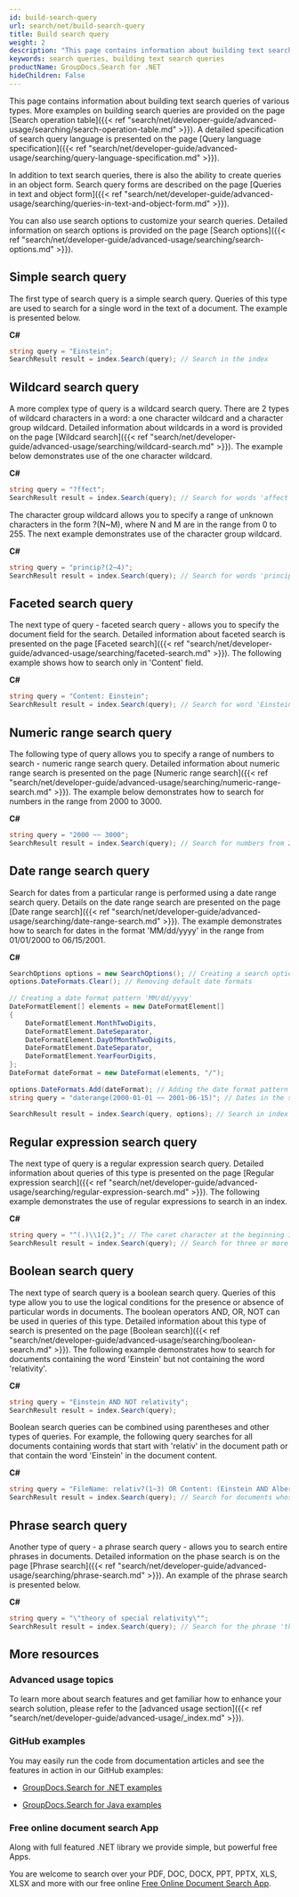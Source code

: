 ```yaml
---
id: build-search-query
url: search/net/build-search-query
title: Build search query
weight: 2
description: "This page contains information about building text search queries of various types. More examples on building search queries are provided on the page"
keywords: search queries, building text search queries
productName: GroupDocs.Search for .NET
hideChildren: False
---
```

This page contains information about building text search queries of various types. More examples on building search queries are provided on the page [Search operation table]({{< ref "search/net/developer-guide/advanced-usage/searching/search-operation-table.md" >}}). A detailed specification of search query language is presented on the page [Query language specification]({{< ref "search/net/developer-guide/advanced-usage/searching/query-language-specification.md" >}}).

In addition to text search queries, there is also the ability to create queries in an object form. Search query forms are described on the page [Queries in text and object form]({{< ref "search/net/developer-guide/advanced-usage/searching/queries-in-text-and-object-form.md" >}}).

You can also use search options to customize your search queries. Detailed information on search options is provided on the page [Search options]({{< ref "search/net/developer-guide/advanced-usage/searching/search-options.md" >}}).

## Simple search query

The first type of search query is a simple search query. Queries of this type are used to search for a single word in the text of a document. The example is presented below.

**C#**

```csharp
string query = "Einstein";
SearchResult result = index.Search(query); // Search in the index
```

## Wildcard search query

A more complex type of query is a wildcard search query. There are 2 types of wildcard characters in a word: a one character wildcard and a character group wildcard. Detailed information about wildcards in a word is provided on the page [Wildcard search]({{< ref "search/net/developer-guide/advanced-usage/searching/wildcard-search.md" >}}). The example below demonstrates use of the one character wildcard.

**C#**

```csharp
string query = "?ffect";
SearchResult result = index.Search(query); // Search for words 'affect', 'effect', ets.
```

The character group wildcard allows you to specify a range of unknown characters in the form ?(N~M), where N and M are in the range from 0 to 255. The next example demonstrates use of the character group wildcard.

**C#**

```csharp
string query = "princip?(2~4)";
SearchResult result = index.Search(query); // Search for words 'principal', 'principle', 'principles', 'principally', ets.
```

## Faceted search query

The next type of query - faceted search query - allows you to specify the document field for the search. Detailed information about faceted search is presented on the page [Faceted search]({{< ref "search/net/developer-guide/advanced-usage/searching/faceted-search.md" >}}). The following example shows how to search only in 'Content' field.

**C#**

```csharp
string query = "Content: Einstein";
SearchResult result = index.Search(query); // Search for word 'Einstein' only in 'Content' field
```

## Numeric range search query

The following type of query allows you to specify a range of numbers to search - numeric range search query. Detailed information about numeric range search is presented on the page [Numeric range search]({{< ref "search/net/developer-guide/advanced-usage/searching/numeric-range-search.md" >}}). The example below demonstrates how to search for numbers in the range from 2000 to 3000.

**C#**

```csharp
string query = "2000 ~~ 3000";
SearchResult result = index.Search(query); // Search for numbers from 2000 to 3000
```

## Date range search query

Search for dates from a particular range is performed using a date range search query. Details on the date range search are presented on the page [Date range search]({{< ref "search/net/developer-guide/advanced-usage/searching/date-range-search.md" >}}). The example demonstrates how to search for dates in the format 'MM/dd/yyyy' in the range from 01/01/2000 to 06/15/2001.

**C#**

```csharp
SearchOptions options = new SearchOptions(); // Creating a search options object
options.DateFormats.Clear(); // Removing default date formats
 
// Creating a date format pattern 'MM/dd/yyyy'
DateFormatElement[] elements = new DateFormatElement[]
{
    DateFormatElement.MonthTwoDigits,
    DateFormatElement.DateSeparator,
    DateFormatElement.DayOfMonthTwoDigits,
    DateFormatElement.DateSeparator,
    DateFormatElement.YearFourDigits,
};
DateFormat dateFormat = new DateFormat(elements, "/");
 
options.DateFormats.Add(dateFormat); // Adding the date format pattern to the date format collection
string query = "daterange(2000-01-01 ~~ 2001-06-15)"; // Dates in the search query are always specified in the format 'yyyy-MM-dd'
 
SearchResult result = index.Search(query, options); // Search in index
```

## Regular expression search query

The next type of query is a regular expression search query. Detailed information about queries of this type is presented on the page [Regular expression search]({{< ref "search/net/developer-guide/advanced-usage/searching/regular-expression-search.md" >}}). The following example demonstrates the use of regular expressions to search in an index.

**C#**

```csharp
string query = "^(.)\\1{2,}"; // The caret character at the beginning indicates that this is a regular expression search query
SearchResult result = index.Search(query); // Search for three or more identical characters in a row
```

## Boolean search query

The next type of search query is a boolean search query. Queries of this type allow you to use the logical conditions for the presence or absence of particular words in documents. The boolean operators AND, OR, NOT can be used in queries of this type. Detailed information about this type of search is presented on the page [Boolean search]({{< ref "search/net/developer-guide/advanced-usage/searching/boolean-search.md" >}}). The following example demonstrates how to search for documents containing the word 'Einstein' but not containing the word 'relativity'.

**C#**

```csharp
string query = "Einstein AND NOT relativity";
SearchResult result = index.Search(query);
```

Boolean search queries can be combined using parentheses and other types of queries. For example, the following query searches for all documents containing words that start with 'relativ' in the document path or that contain the word 'Einstein' in the document content.

**C#**

```csharp
string query = "FileName: relativ?(1~3) OR Content: (Einstein AND Albert)";
SearchResult result = index.Search(query); // Search for documents whose paths contain 'relative', 'relativity', ets., or documents containing both 'Einstein' and 'Albert' in the content
```

## Phrase search query

Another type of query - a phrase search query - allows you to search entire phrases in documents. Detailed information on the phase search is on the page [Phrase search]({{< ref "search/net/developer-guide/advanced-usage/searching/phrase-search.md" >}}). An example of the phrase search is presented below.

**C#**

```csharp
string query = "\"theory of special relativity\"";
SearchResult result = index.Search(query); // Search for the phrase 'theory of special relativity'
```

## More resources

### Advanced usage topics

To learn more about search features and get familiar how to enhance your search solution, please refer to the [advanced usage section]({{< ref "search/net/developer-guide/advanced-usage/_index.md" >}}).

### GitHub examples

You may easily run the code from documentation articles and see the features in action in our GitHub examples:

*   [GroupDocs.Search for .NET examples](https://github.com/groupdocs-search/GroupDocs.Search-for-.NET)
    
*   [GroupDocs.Search for Java examples](https://github.com/groupdocs-search/GroupDocs.Search-for-Java)
    

### Free online document search App

Along with full featured .NET library we provide simple, but powerful free Apps.

You are welcome to search over your PDF, DOC, DOCX, PPT, PPTX, XLS, XLSX and more with our free online [Free Online Document Search App](https://products.groupdocs.app/search).
